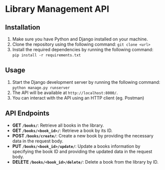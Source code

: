 # Library Management API
## Installation
1. Make sure you have Python and Django installed on your machine.
2. Clone the repository using the following command: 
  ```git clone <url> ```
3. Install the required dependencies by running the following command:
  ```pip install -r requirements.txt```
## Usage
1. Start the Django development server by running the following command:
  ```python manage.py runserver```
2. The API will be available at `http://localhost:8000/`.
3. You can interact with the API using an HTTP client (eg. Postman)

## API Endpoints
- **GET `/books/`**: Retrieve all books in the library.
- **GET `/books/<book_id>/`**: Retrieve a book by its ID.
- **POST `/books/create/`**: Create a new book by providing the necessary data in the request body.
- **PUT `/books/<book_id>/update/`**: Update a books information by specifying the book ID and providing the updated data in the request body.
- **DELETE `/books/<book_id>/delete/`**: Delete a book from the library by ID.

  


